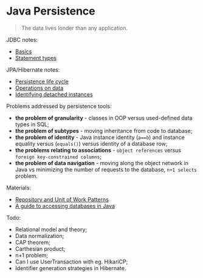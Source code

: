 # Java Persistence

> The data lives londer than any application.

JDBC notes:
* [Basics](./jdbc/basics.md)
* [Statement types](./jdbc/statements.md)

JPA/Hibernate notes:
* [Persistence life cycle](./hibernate/persistence_life_cycle.md)
* [Operations on data](./hibernate/operations.md)
* [Identifying detached instances](./hibernate/detached_state.md)

Problems addressed by persistence tools:
* **the problem of granularity** - classes in OOP versus used-defined data types in SQL;
* **the problem of subtypes** - moving inheritance from code to database;
* **the problem of identity** - Java instance identity (`a==b`) and instance equality versus (`equals()`) versus identity of a database row;
* **the problems relating to associations** - `object references` versus `foreign key-constrained columns`;
* **the problem of data navigation** - moving along the object network in Java vs minimizing the number of requests to the database, `n+1 selects` problem.

Materials:
* [Repository and Unit of Work Patterns](https://www.programmingwithwolfgang.com/repository-and-unit-of-work-pattern/)
* [A guide to accessing databases in Java](https://www.marcobehler.com/guides/a-guide-to-accessing-databases-in-java)

Todo:
* Relational model and theory;
* Data normalization;
* CAP theorem;
* Carthesian product;
* n+1 problem;
* Can I use UserTransaction with eg. HikariCP;
* Identifier generation strategies in Hibernate.

